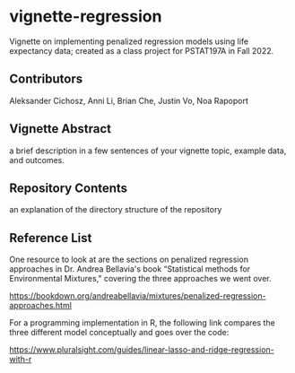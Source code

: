 # vignette-regression

Vignette on implementing penalized regression models using life expectancy data; created as a class project for PSTAT197A in Fall 2022.

## Contributors
Aleksander Cichosz, Anni Li, Brian Che, Justin Vo, Noa Rapoport

## Vignette Abstract

a brief description in a few sentences of your vignette topic, example data, and outcomes.


## Repository Contents

an explanation of the directory structure of the repository

## Reference List

One resource to look at are the sections on penalized regression approaches in Dr. Andrea Bellavia's book “Statistical methods for Environmental Mixtures," covering the three approaches we went over.

  https://bookdown.org/andreabellavia/mixtures/penalized-regression-approaches.html

For a programming implementation in R, the following link compares the three different model conceptually and goes over the code:

  https://www.pluralsight.com/guides/linear-lasso-and-ridge-regression-with-r
